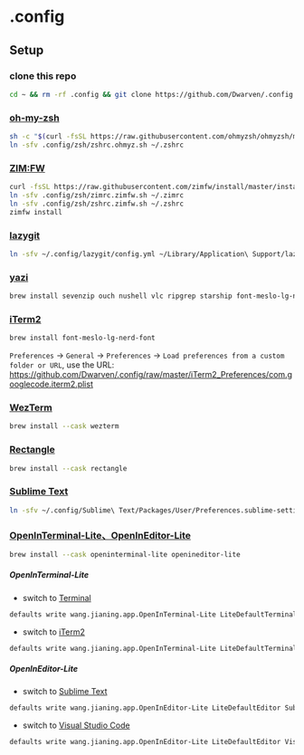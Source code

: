 # .config

## Setup

### clone this repo
```sh
cd ~ && rm -rf .config && git clone https://github.com/Dwarven/.config.git
```

### [oh-my-zsh](https://ohmyz.sh)
```sh
sh -c "$(curl -fsSL https://raw.githubusercontent.com/ohmyzsh/ohmyzsh/master/tools/install.sh)"
ln -sfv .config/zsh/zshrc.ohmyz.sh ~/.zshrc
```

### [ZIM:FW](https://zimfw.sh)
```sh
curl -fsSL https://raw.githubusercontent.com/zimfw/install/master/install.zsh | zsh
ln -sfv .config/zsh/zimrc.zimfw.sh ~/.zimrc
ln -sfv .config/zsh/zshrc.zimfw.sh ~/.zshrc
zimfw install
```

### [lazygit](https://github.com/jesseduffield/lazygit)
```sh
ln -sfv ~/.config/lazygit/config.yml ~/Library/Application\ Support/lazygit
```

### [yazi](https://yazi-rs.github.io)
```sh
brew install sevenzip ouch nushell vlc ripgrep starship font-meslo-lg-nerd-font yazi
```

### [iTerm2](https://iterm2.com)
```sh
brew install font-meslo-lg-nerd-font
```

`Preferences` -> `General` -> `Preferences` -> `Load preferences from a custom folder or URL`, use the URL: https://github.com/Dwarven/.config/raw/master/iTerm2_Preferences/com.googlecode.iterm2.plist

### [WezTerm](https://wezterm.org)
```sh
brew install --cask wezterm
```

### [Rectangle](https://rectangleapp.com)
```sh
brew install --cask rectangle
```

### [Sublime Text](https://www.sublimetext.com)

```sh
ln -sfv ~/.config/Sublime\ Text/Packages/User/Preferences.sublime-settings ~/Library/Application\ Support/Sublime\ Text/Packages/User
```

### [OpenInTerminal-Lite、OpenInEditor-Lite](https://github.com/Ji4n1ng/OpenInTerminal)
```sh
brew install --cask openinterminal-lite openineditor-lite
```

##### OpenInTerminal-Lite
- switch to [Terminal](https://support.apple.com/guide/terminal)
```sh
defaults write wang.jianing.app.OpenInTerminal-Lite LiteDefaultTerminal Terminal
```
- switch to [iTerm2](https://iterm2.com)
```sh
defaults write wang.jianing.app.OpenInTerminal-Lite LiteDefaultTerminal iTerm
```

##### OpenInEditor-Lite
- switch to [Sublime Text](https://www.sublimetext.com)
```sh
defaults write wang.jianing.app.OpenInEditor-Lite LiteDefaultEditor Sublime\ Text
```
- switch to [Visual Studio Code](https://code.visualstudio.com)
```sh
defaults write wang.jianing.app.OpenInEditor-Lite LiteDefaultEditor Visual\ Studio\ Code
```
